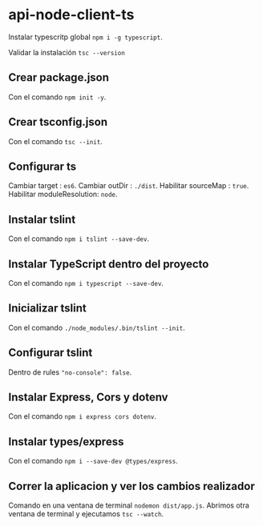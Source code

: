 # api-node-client-ts
Instalar typescritp global `npm i -g typescript`.

Validar la instalación `tsc --version`

## Crear package.json

Con el comando `npm init -y`.

## Crear tsconfig.json

Con el comando `tsc --init`.

## Configurar ts

Cambiar target : `es6`.
Cambiar outDir : `./dist`.
Habilitar sourceMap : `true`.
Habilitar moduleResolution: `node`.

## Instalar tslint 

Con el comando `npm i tslint --save-dev`.

## Instalar TypeScript dentro del proyecto

Con el comando `npm i typescript --save-dev`.

## Inicializar tslint

Con el comando `./node_modules/.bin/tslint --init`.

## Configurar tslint

Dentro de rules `"no-console": false`.

## Instalar Express, Cors y dotenv

Con el comando `npm i express cors dotenv`.

## Instalar types/express

Con el comando `npm i --save-dev @types/express`.

## Correr la aplicacion y ver los cambios realizador

Comando en una ventana de terminal `nodemon dist/app.js`.
Abrimos otra ventana de terminal y ejecutamos `tsc --watch`.

